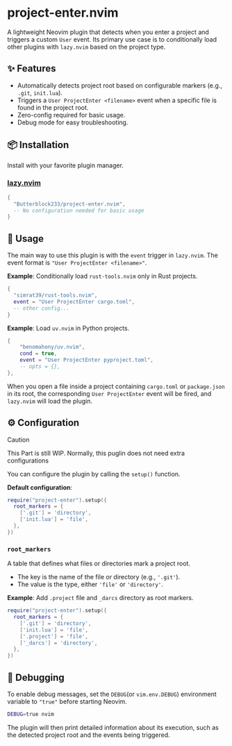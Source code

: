 # project-enter.nvim

A lightweight Neovim plugin that detects when you enter a project and triggers a custom `User` event. Its primary use case is to conditionally load other plugins with `lazy.nvim` based on the project type.

## ✨ Features

- Automatically detects project root based on configurable markers (e.g., `.git`, `init.lua`).
- Triggers a `User ProjectEnter <filename>` event when a specific file is found in the project root.
- Zero-config required for basic usage.
- Debug mode for easy troubleshooting.

## 📦 Installation

Install with your favorite plugin manager.

### [lazy.nvim](https://github.com/folke/lazy.nvim)

```lua
{
  "Butterblock233/project-enter.nvim",
  -- No configuration needed for basic usage
}
```

## 🚀 Usage

The main way to use this plugin is with the `event` trigger in `lazy.nvim`. The event format is `"User ProjectEnter <filename>"`.

**Example**: Conditionally load `rust-tools.nvim` only in Rust projects.

```lua
{
  "simrat39/rust-tools.nvim",
  event = "User ProjectEnter cargo.toml",
  -- other config...
}
```

**Example**: Load `uv.nvim` in Python projects.


```lua
{
	"benomahony/uv.nvim",
	cond = true,
	event = "User ProjectEnter pyproject.toml",
	-- opts = {},
},

```

When you open a file inside a project containing `cargo.toml` or `package.json` in its root, the corresponding `User ProjectEnter` event will be fired, and `lazy.nvim` will load the plugin.

## ⚙️ Configuration
> [!Caution]
> This Part is still WIP. Normally, this puglin does not need extra configurations

You can configure the plugin by calling the `setup()` function.

**Default configuration**:

```lua
require("project-enter").setup({
  root_markers = {
    ['.git'] = 'directory',
    ['init.lua'] = 'file',
  },
})
```

### `root_markers`

A table that defines what files or directories mark a project root.
- The key is the name of the file or directory (e.g., `'.git'`).
- The value is the type, either `'file'` or `'directory'`.

**Example**: Add `.project` file and `_darcs` directory as root markers.

```lua
require("project-enter").setup({
  root_markers = {
    ['.git'] = 'directory',
    ['init.lua'] = 'file',
    ['.project'] = 'file',
    ['_darcs'] = 'directory',
  },
})
```

## 🐛 Debugging

To enable debug messages, set the `DEBUG`(or `vim.env.DEBUG`) environment variable to `"true"` before starting Neovim.

```sh
DEBUG=true nvim
```

The plugin will then print detailed information about its execution, such as the detected project root and the events being triggered.
